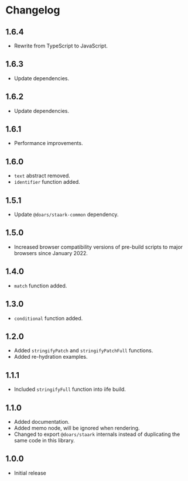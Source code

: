 # Changelog

## 1.6.4

- Rewrite from TypeScript to JavaScript.

## 1.6.3

- Update dependencies.

## 1.6.2

- Update dependencies.

## 1.6.1

- Performance improvements.

## 1.6.0

- `text` abstract removed.
- `identifier` function added.

## 1.5.1

- Update `@doars/staark-common` dependency.

## 1.5.0

- Increased browser compatibility versions of pre-build scripts to major browsers since January 2022.

## 1.4.0

- `match` function added.

## 1.3.0

- `conditional` function added.

## 1.2.0

- Added `stringifyPatch` and `stringifyPatchFull` functions.
- Added re-hydration examples.

## 1.1.1

- Included `stringifyFull` function into iife build.

## 1.1.0

- Added documentation.
- Added memo node, will be ignored when rendering.
- Changed to export `@doars/staark` internals instead of duplicating the same code in this library.

## 1.0.0

- Initial release

